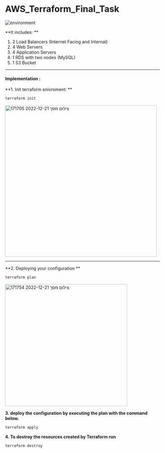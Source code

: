 ﻿# AWS_Terraform_Final_Task
 
 ![environment](https://user-images.githubusercontent.com/73169815/208947870-acef2865-9ef6-4efc-8491-6a0f04aa7826.png)

**It includes:
**


1. 2 Load Balancers (Internet Facing and Internal) 
2. 4 Web Servers
3. 4 Application Servers
4. 1 RDS with two nodes (MySQL)
5. 1 S3 Bucket

------------


#### Implementation :
**1. Init terraform enivroment:
**
 
```bash
terraform init
```


<img width="493" alt="צילום מסך 2022-12-21 171705" src="https://user-images.githubusercontent.com/73169815/208950016-58ae2f9b-dff6-40cd-90b6-1dfae5733de0.png">

------------


**2. Deploying your configuration
**

```bash
terraform plan
```
<img width="397" alt="צילום מסך 2022-12-21 171754" src="https://user-images.githubusercontent.com/73169815/208950132-01f3219b-05b9-48ee-ad5f-c4b3aac6d5a3.png">


**3. deploy the configuration by executing the plan with the command below.**
```bash
terraform apply
```


**4. To destroy the resources created by Terraform run**
```bash
terraform destroy

```



